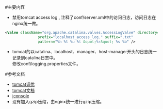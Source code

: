 #主要内容
* 禁用tomcat access log , 注释了conf/server.xml中的访问日志，访问日志在nginx统一做。
``` xml
<Valve className="org.apache.catalina.valves.AccessLogValve" directory="logs"
               prefix="localhost_access_log." suffix=".txt"
               pattern="%h %l %u %t &quot;%r&quot; %s %b" />
```
* tomcat的以catalina、localhost、manager、host-manager开头的日志统一记录到catalina日志中。</br>
修改conf/logging.properties文件。

#参考文档
* [tomcat调优](http://www.cnblogs.com/gentoo/archive/2012/10/13/2722463.html)
* [tomcat文档](http://tomcat.apache.org/tomcat-7.0-doc/config/http.html)
* [jconsole](https://tomcat.apache.org/tomcat-7.0-doc/config/listeners.html)
* 没有加入gzip压缩，由nginx统一进行gzip压缩。 

